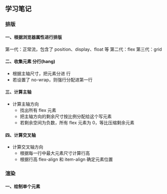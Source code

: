 ## 学习笔记

### 排版
#### 一、根据浏览器属性进行排版
第一代：正常流，包含了 position、display、float 等
第二代：flex
第三代：grid

#### 二、收集元素 分行(hang)
* 根据主轴尺寸，把元素分进 行
* 若设置了 no-wrap，则强行分配进第一行

#### 三、计算主轴
* 计算主轴方向
  * 找出所有 flex 元素
  * 把主轴方向的剩余尺寸按比例分配给这个写元素
  * 若剩余空间为负数，所有 flex 元素为 0，等比压缩剩余元素

#### 四、计算交叉轴
* 计算交叉轴方向
  * 根据每一行中最大元素尺寸计算行高
  * 根据行高 flex-align 和 item-align 确定元素位置

### 渲染
#### 一、绘制单个元素
